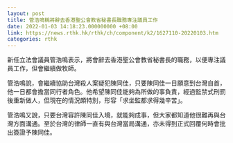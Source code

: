 ```yaml
---
layout: post
title: 管浩鳴稱將辭去香港聖公會教省秘書長職務專注議員工作
date: 2022-01-03 14:18:23.000000000 +08:00
link: https://news.rthk.hk/rthk/ch/component/k2/1627110-20220103.htm
categories: rthk
---
```


新任立法會議員管浩鳴表示，將會辭去香港聖公會教省秘書長的職務，以便專注議員工作，但會繼續做牧師。

管浩鳴說，會繼續協助台灣殺人案疑犯陳同佳，只要陳同佳一日願意到台灣自首，他一日都會擔當同行者角色。他希望陳同佳能夠為所做的事負責，經過監禁式刑罰後重新做人，但現在的情況頗特別，形容「求坐監都求得幾辛苦」。

管浩鳴又說，只要台灣容許陳同佳入境，就能夠成事，但大家都知道他很難再與台灣方面溝通。至於台灣的律師一直有與台灣當局溝通，亦未得到正式回覆何時會批出簽證予陳同佳。
